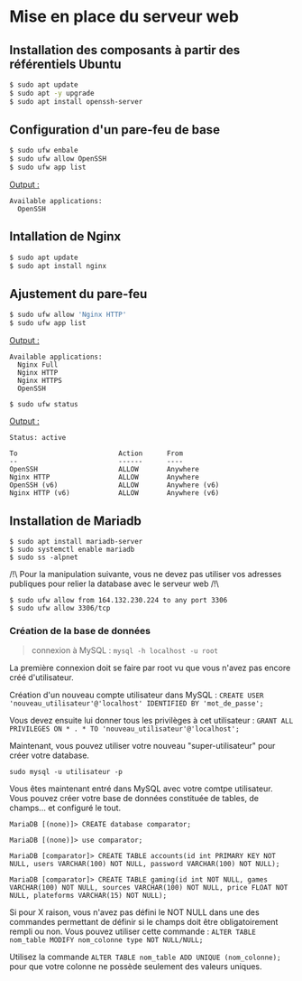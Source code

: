 # Mise en place du serveur web

## Installation des composants à partir des référentiels Ubuntu

```bash
$ sudo apt update
$ sudo apt -y upgrade
$ sudo apt install openssh-server
```

## Configuration d'un pare-feu de base

```bash
$ sudo ufw enbale
$ sudo ufw allow OpenSSH
$ sudo ufw app list
```

<ins> Output : </ins>

```
Available applications:
  OpenSSH
```

## Intallation de Nginx

```bash
$ sudo apt update
$ sudo apt install nginx
```

## Ajustement du pare-feu

```bash
$ sudo ufw allow 'Nginx HTTP'
$ sudo ufw app list
```

<ins> Output : </ins>

```
Available applications:
  Nginx Full
  Nginx HTTP
  Nginx HTTPS
  OpenSSH
```

`$ sudo ufw status`

<ins> Output : </ins>

```
Status: active

To                         Action      From
--                         ------      ----
OpenSSH                    ALLOW       Anywhere                  
Nginx HTTP                 ALLOW       Anywhere                  
OpenSSH (v6)               ALLOW       Anywhere (v6)             
Nginx HTTP (v6)            ALLOW       Anywhere (v6)
```

## Installation de Mariadb

```
$ sudo apt install mariadb-server
$ sudo systemctl enable mariadb
$ sudo ss -alpnet
```

/!\ Pour la manipulation suivante, vous ne devez pas utiliser vos adresses publiques pour relier la database avec le serveur web /!\

```
$ sudo ufw allow from 164.132.230.224 to any port 3306
$ sudo ufw allow 3306/tcp
```

### Création de la base de données

> connexion à MySQL : `mysql -h localhost -u root`

La première connexion doit se faire par root vu que vous n'avez pas encore créé d'utilisateur.

Création d'un nouveau compte utilisateur dans MySQL : `CREATE USER 'nouveau_utilisateur'@'localhost' IDENTIFIED BY 'mot_de_passe';`

Vous devez ensuite lui donner tous les privilèges à cet utilisateur : `GRANT ALL PRIVILEGES ON * . * TO 'nouveau_utilisateur'@'localhost';`

Maintenant, vous pouvez utiliser votre nouveau "super-utilisateur" pour créer votre database.

`sudo mysql -u utilisateur -p`

Vous êtes maintenant entré dans MySQL avec votre comtpe utilisateur.
Vous pouvez créer votre base de données constituée de tables, de champs... et configuré le tout.

```
MariaDB [(none)]> CREATE database comparator;

MariaDB [(none)]> use comparator;

MariaDB [comparator]> CREATE TABLE accounts(id int PRIMARY KEY NOT NULL, users VARCHAR(100) NOT NULL, password VARCHAR(100) NOT NULL);

MariaDB [comparator]> CREATE TABLE gaming(id int NOT NULL, games VARCHAR(100) NOT NULL, sources VARCHAR(100) NOT NULL, price FLOAT NOT NULL, plateforms VARCHAR(15) NOT NULL);
```

Si pour X raison, vous n'avez pas défini le NOT NULL dans une des commandes permettant de définir si le champs doit être obligatoirement rempli ou non.
Vous pouvez utiliser cette commande : `ALTER TABLE nom_table MODIFY nom_colonne type NOT NULL/NULL;`

Utilisez la commande `ALTER TABLE nom_table ADD UNIQUE (nom_colonne);` pour que votre colonne ne possède seulement des valeurs uniques.





